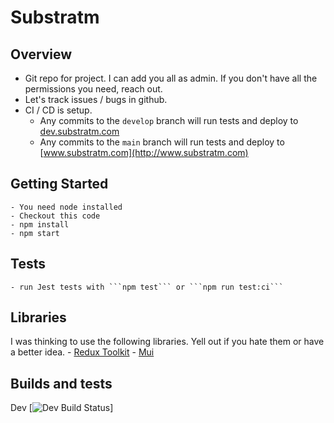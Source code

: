 # Substratm

## Overview
- Git repo for project. I can add you all as admin. If you don't have all the permissions you need, reach out. 
- Let's track issues / bugs in github. 
- CI / CD is setup. 
    - Any commits to the ```develop``` branch will run tests and deploy to [dev.substratm.com](http://dev.substratm.com)
    - Any commits to the ```main``` branch will run tests and deploy to [www.substratm.com](http://www.substratm.com)

## Getting Started
    - You need node installed
    - Checkout this code 
    - npm install
    - npm start

## Tests
    - run Jest tests with ```npm test``` or ```npm run test:ci```

## Libraries
I was thinking to use the following libraries. Yell out if you hate them or have a better idea. 
    - [Redux Toolkit](https://redux-toolkit.js.org)
    - [Mui](https://mui.com)


## Builds and tests
Dev
[![Dev Build Status](https://dev.azure.com/damiensawyer/Substratm/_apis/build/status/damiensawyer.substratm?branchName=develop)]
                 



